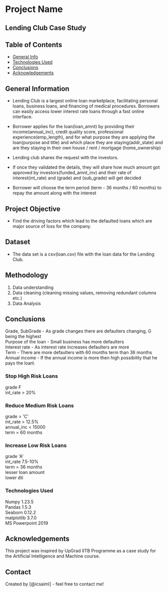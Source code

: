 # Project Name
## Lending Club Case Study

## Table of Contents
* [General Info](#general-information)
* [Technologies Used](#technologies-used)
* [Conclusions](#conclusions)
* [Acknowledgements](#acknowledgements)

<!-- You can include any other section that is pertinent to your problem -->

## General Information
* Lending Club is a largest online loan marketplace, facilitating personal loans, business loans, and financing of medical procedures. Borrowers can easily access lower interest rate loans through a fast online interface. 

* Borrower applies for the loan(loan_amnt) by providing their income(annual_inc), credit quality score, professional experience(emp_length), and for what purpose they are applying the loan(purpose and title) and which place they are staying(addr_state) and are they staying in their own house / rent / mortgage (home_ownership)

* Lending club shares the request with the investors.

* If once they validated the details, they will share how much amount got approved by investors(funded_amnt_inv) and their rate of interest(int_rate) and (grade) and (sub_grade) will get decided

* Borrower will choose the term period (term - 36 months / 60 months) to repay the amount along with the interest
## Project Objective
-  Find the driving factors which lead to the defaulted loans which are major source of loss for the company.
## Dataset
- The data set is a csv(loan.csv) file with the loan data for the Lending Club.
## Methodology
1. Data understanding
2. Data cleaning (cleaning missing values, removing redundant columns etc.)
3. Data Analysis
## Conclusions

Grade, SubGrade - As grade changes there are defaulters changing, G being the highest\
Purpose of the loan - Small business has more defaulters\
Interest rate - As interest rate increases defaulters are more \
Term - There are more defaulters with 60 months term than 36 months\
Annual income - If the annual income is more then high possibility that he pays the loan\

### Stop High Risk Loans
grade F\
int_rate > 20%

### Reduce Medium Risk Loans
grade > 'C'\
int_rate > 12.5%\
annual_inc < 15000\
term = 60 months

### Increase Low Risk Loans
grade 'A'\
int_rate 7.5-10%\
term = 36 months\
lesser loan amount\
lower dti
<!-- You don't have to answer all the questions - just the ones relevant to your project. -->


### Technologies Used
Numpy 1.23.5\
Pandas 1.5.3\
Seaborn 0.12.2\
matplotlib 3.7.0\
MS Powerpoint 2019

## Acknowledgements
This project was inspired by UpGrad IITB Programme as a case study for the Artificial Intelligence and Machine course.

## Contact
Created by [@icsaiml] - feel free to contact me!


<!-- Optional -->
<!-- ## License -->
<!-- This project is open source and available under the [... License](). -->

<!-- You don't have to include all sections - just the one's relevant to your project -->
